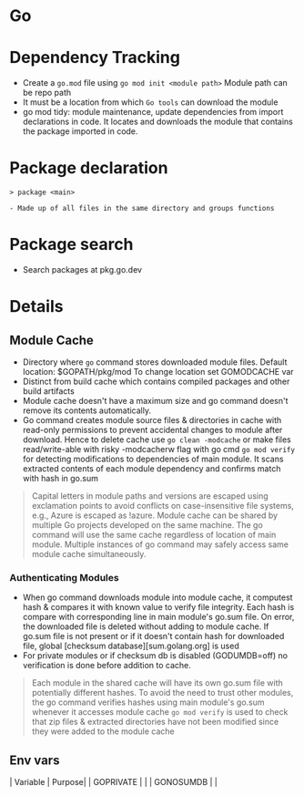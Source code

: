 # Go
# Dependency Tracking
 - Create a ```go.mod``` file using ```go mod init <module path>```
    Module path can be repo path
 - It must  be a location from which ```Go tools``` can download the module
 - go mod tidy: module maintenance, update dependencies from import declarations in code. It locates and downloads the module that contains the package imported in code.

# Package declaration
    > package <main>
    
    - Made up of all files in the same directory and groups functions

# Package search
 - Search packages at pkg.go.dev
 
 
 # Details
 
 ## Module Cache
 
  - Directory where `go` command stores downloaded module files. Default location: $GOPATH/pkg/mod
    To change location set GOMODCACHE var
  - Distinct from build cache which contains compiled packages and other build artifacts
  - Module cache doesn't have a maximum size and go command doesn't remove its contents automatically.
  - Go command creates module source files & directories in cache with read-only permissions to prevent accidental changes to module after download. Hence to delete cache use ```go clean -modcache``` or make files read/write-able with risky -modcacherw flag with go cmd
   ```go mod verify``` for detecting modifications to dependencies of main module. It scans extracted contents of each module dependency and confirms match with hash in go.sum
   > Capital letters in module paths and versions are escaped using exclamation points to avoid conflicts on case-insensitive file systems, e.g., Azure is escaped as !azure.
  > Module cache can be shared by multiple Go projects developed on the same machine. The go command will use the same cache regardless of location of main module. Multiple instances of go command may safely access same module cache simultaneously.

### Authenticating Modules
  - When go command downloads module into module cache, it computest hash & compares it with known value to verify file integrity. Each hash is compare  with corresponding line in main module's go.sum file. On error, the downloaded file is deleted without adding to module cache. If go.sum file is not present or if it doesn't contain hash for downloaded file, global [checksum database][sum.golang.org] is used
  - For private modules or if checksum db is disabled (GODUMDB=off) no verification is done before addition to cache.
  > Each module in the shared cache will have its own go.sum file with potentially different hashes. To avoid the need to trust other modules, the go command verifies hashes using main module's go.sum whenever it accesses module cache
  > ```go mod verify``` is used to check that zip files & extracted directories have not been modified since they were added to the module cache
  
## Env vars

| Variable  | Purpose|
| GOPRIVATE  |   |
| GONOSUMDB |   |


